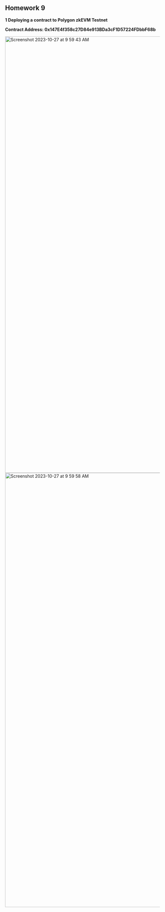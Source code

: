 ## Homework 9


**1 Deploying a contract to Polygon zkEVM Testnet**


**Contract Address: 0x147E4f358c27D84e913BDa3cF1D57224FDbbF68b**


<img width="1422" alt="Screenshot 2023-10-27 at 9 59 43 AM" src="https://github.com/mansijoshi17/Zk-Bootcamp/assets/54347081/43c10c1f-decd-4662-ba5c-d2a94991ef4e">



<img width="1415" alt="Screenshot 2023-10-27 at 9 59 58 AM" src="https://github.com/mansijoshi17/Zk-Bootcamp/assets/54347081/c08909ad-6a2d-4d23-aba5-7d6ab96777fe">
